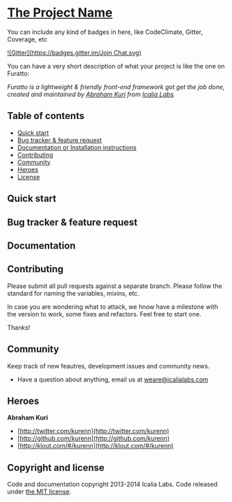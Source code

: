 # [The Project Name](https://github.com/IcaliaLabs/the_project_name)

You can include any kind of badges in here, like CodeClimate, Gitter, Coverage, etc

[![Gitter](https://badges.gitter.im/Join Chat.svg)](https://gitter.im/IcaliaLabs/furatto?utm_source=badge&utm_medium=badge&utm_campaign=pr-badge&utm_content=badge)

You can have a very short description of what your project is like the one on Furatto:

*Furatto is a lightweight & friendly front-end framework got get the job done, created and maintained by [Abraham Kuri](https://twitter.com/kurenn) from [Icalia Labs](http://twitter.com/icalialabs).*


## Table of contents
- [Quick start](#quick-start)
- [Bug tracker & feature request](#bug-tracker-&-feature-request)
- [Documentation or Installation instructions](#documentation)
- [Contributing](#contributing)
- [Community](#community)
- [Heroes](#heroes)
- [License](#license)

## Quick start


## Bug tracker & feature request


## Documentation


## Contributing

Please submit all pull requests against a separate branch. Please follow the standard for naming the variables, mixins, etc.

In case you are wondering what to attack, we hnow have a milestone with the version to work, some fixes and refactors. Feel free to start one.

Thanks!

## Community

Keep track of new feautres, development issues and community news.

* Have a question about anything, email us at weare@icalialabs.com


## Heroes

**Abraham Kuri**

+ [http://twitter.com/kurenn](http://twitter.com/kurenn)
+ [http://github.com/kurenn](http://github.com/kurenn)
+ [http://klout.com/#/kurenn](http://klout.com/#/kurenn)


## Copyright and license

Code and documentation copyright 2013-2014 Icalia Labs. Code released under [the MIT license](LICENSE).